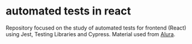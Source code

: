 # automated tests in react
Repository focused on the study of automated tests for frontend (React) using Jest, Testing Libraries and Cypress. 
Material used from [Alura](https://www.alura.com.br/).
